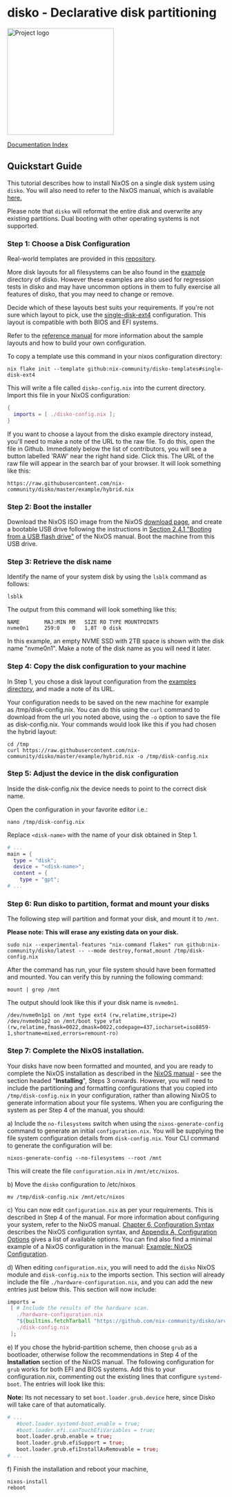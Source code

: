# disko - Declarative disk partitioning

<img src="./logo.jpeg" title="" alt="Project logo" width="247">

[Documentation Index](./INDEX.md)

## Quickstart Guide

This tutorial describes how to install NixOS on a single disk system using
`disko`. You will also need to refer to the NixOS manual, which is available
[here.](https://nixos.org/manual/nixos/stable/index.html#ex-config)

Please note that `disko` will reformat the entire disk and overwrite any
existing partitions. Dual booting with other operating systems is not supported.

### Step 1: Choose a Disk Configuration

Real-world templates are provided in this
[repository](https://github.com/nix-community/disko-templates).

More disk layouts for all filesystems can be also found in the
[example](https://github.com/nix-community/disko/tree/master/example) directory
of disko. However these examples are also used for regression tests in disko and
may have uncommon options in them to fully exercise all features of disko, that
you may need to change or remove.

Decide which of these layouts best suits your requirements. If you're not sure
which layout to pick, use the
[single-disk-ext4](https://github.com/nix-community/disko-templates/blob/main/single-disk-ext4/disko-config.nix)
configuration. This layout is compatible with both BIOS and EFI systems.

Refer to the [reference manual](./reference.md) for more information about the
sample layouts and how to build your own configuration.

To copy a template use this command in your nixos configuration directory:

```
nix flake init --template github:nix-community/disko-templates#single-disk-ext4
```

This will write a file called `disko-config.nix` into the current directory.
Import this file in your NixOS configuration:

```nix
{
  imports = [ ./disko-config.nix ];
}
```

If you want to choose a layout from the disko example directory instead, you'll
need to make a note of the URL to the raw file. To do this, open the file in
Github. Immediately below the list of contributors, you will see a button
labelled 'RAW' near the right hand side. Click this. The URL of the raw file
will appear in the search bar of your browser. It will look something like this:

```
https://raw.githubusercontent.com/nix-community/disko/master/example/hybrid.nix
```

### Step 2: Boot the installer

Download the NixOS ISO image from the NixOS
[download page](https://nixos.org/download.html#nixos-iso), and create a
bootable USB drive following the instructions
in [Section 2.4.1 "Booting from a USB flash drive"](https://nixos.org/manual/nixos/stable/index.html#sec-booting-from-usb) of
the NixOS manual. Boot the machine from this USB drive.

### Step 3: Retrieve the disk name

Identify the name of your system disk by using the `lsblk` command as follows:

```console
lsblk
```

The output from this command will look something like this:

```
NAME        MAJ:MIN RM   SIZE RO TYPE MOUNTPOINTS
nvme0n1     259:0    0   1,8T  0 disk
```

In this example, an empty NVME SSD with 2TB space is shown with the disk name
"nvme0n1". Make a note of the disk name as you will need it later.

### Step 4: Copy the disk configuration to your machine

In Step 1, you chose a disk layout configuration from the
[examples directory](https://github.com/nix-community/disko/tree/master/example),
and made a note of its URL.

Your configuration needs to be saved on the new machine for example
as /tmp/disk-config.nix. You can do this using the `curl` command to download
from the url you noted above, using the `-o` option to save the file as
disk-config.nix. Your commands would look like this if you had chosen the hybrid
layout:

```console
cd /tmp
curl https://raw.githubusercontent.com/nix-community/disko/master/example/hybrid.nix -o /tmp/disk-config.nix
```

### Step 5: Adjust the device in the disk configuration

Inside the disk-config.nix the device needs to point to the correct disk name.

Open the configuration in your favorite editor i.e.:

```console
nano /tmp/disk-config.nix
```

Replace `<disk-name>` with the name of your disk obtained in Step 1.

```nix
# ...
main = {
  type = "disk";
  device = "<disk-name>";
  content = {
    type = "gpt";
# ...
```

### Step 6: Run disko to partition, format and mount your disks

The following step will partition and format your disk, and mount it to `/mnt`.

**Please note: This will erase any existing data on your disk.**

```console
sudo nix --experimental-features "nix-command flakes" run github:nix-community/disko/latest -- --mode destroy,format,mount /tmp/disk-config.nix
```

After the command has run, your file system should have been formatted and
mounted. You can verify this by running the following command:

```console
mount | grep /mnt
```

The output should look like this if your disk name is `nvme0n1`.

```
/dev/nvme0n1p1 on /mnt type ext4 (rw,relatime,stripe=2)
/dev/nvme0n1p2 on /mnt/boot type vfat (rw,relatime,fmask=0022,dmask=0022,codepage=437,iocharset=iso8859-1,shortname=mixed,errors=remount-ro)
```

### Step 7: Complete the NixOS installation.

Your disks have now been formatted and mounted, and you are ready to complete
the NixOS installation as described in the
[NixOS manual](https://nixos.org/manual/nixos/stable/index.html#sec-installation) -
see the section headed "**Installing**", Steps 3 onwards. However, you will need
to include the partitioning and formatting configurations that you copied into
`/tmp/disk-config.nix` in your configuration, rather than allowing NixOS to
generate information about your file systems. When you are configuring the
system as per Step 4 of the manual, you should:

a) Include the `no-filesystems` switch when using the `nixos-generate-config`
command to generate an initial `configuration.nix`. You will be supplying the
file system configuration details from `disk-config.nix`. Your CLI command to
generate the configuration will be:

```console
nixos-generate-config --no-filesystems --root /mnt
```

This will create the file `configuration.nix` in `/mnt/etc/nixos`.

b) Move the `disko` configuration to /etc/nixos

```console
mv /tmp/disk-config.nix /mnt/etc/nixos
```

c) You can now edit `configuration.nix` as per your requirements. This is
described in Step 4 of the manual. For more information about configuring your
system, refer to the NixOS manual.
[Chapter 6, Configuration Syntax](https://nixos.org/manual/nixos/stable/index.html#sec-configuration-syntax)
describes the NixOS configuration syntax, and
[Appendix A, Configuration Options](https://nixos.org/manual/nixos/stable/options.html)
gives a list of available options. You can find also find a minimal example of a
NixOS configuration in the manual:
[Example: NixOS Configuration](https://nixos.org/manual/nixos/stable/index.html#ex-config).

d) When editing `configuration.nix`, you will need to add the `disko` NixOS
module and `disk-config.nix` to the imports section. This section will already
include the file `./hardware-configuration.nix`, and you can add the new entries
just below this. This section will now include:

```nix
imports =
 [ # Include the results of the hardware scan.
   ./hardware-configuration.nix
   "${builtins.fetchTarball "https://github.com/nix-community/disko/archive/master.tar.gz"}/module.nix"
   ./disk-config.nix
 ];
```

e) If you chose the hybrid-partition scheme, then choose `grub` as a bootloader,
otherwise follow the recommendations in Step 4 of the **Installation** section
of the NixOS manual. The following configuration for `grub` works for both EFI
and BIOS systems. Add this to your configuration.nix, commenting out the
existing lines that configure `systemd-boot`. The entries will look like this:

**Note:** Its not necessary to set `boot.loader.grub.device` here, since Disko
will take care of that automatically.

```nix
# ...
   #boot.loader.systemd-boot.enable = true;
   #boot.loader.efi.canTouchEfiVariables = true;
   boot.loader.grub.enable = true;
   boot.loader.grub.efiSupport = true;
   boot.loader.grub.efiInstallAsRemovable = true;
# ...
```

f) Finish the installation and reboot your machine,

```console
nixos-install
reboot
```
